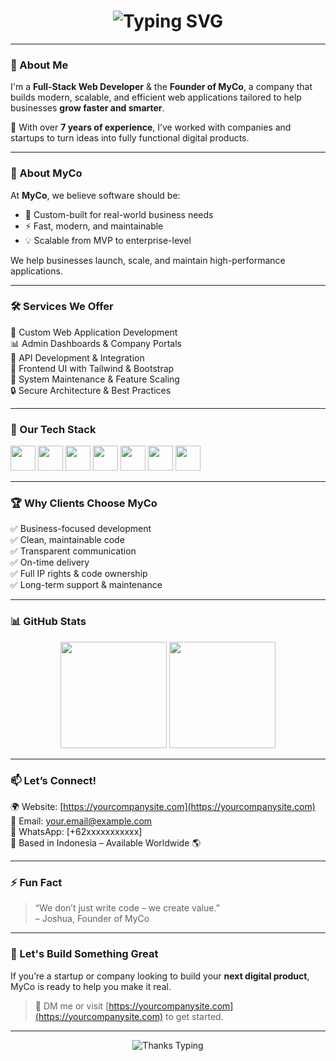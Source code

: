 <h1 align="center">
  <img src="https://readme-typing-svg.herokuapp.com?font=Fira+Code&weight=600&size=28&pause=1000&color=00BFFF&center=true&vCenter=true&width=800&lines=Hi+I'm+Joshua+Wahyu+Novianto!;Founder+of+MyCo.;We+Build+Web+Apps+That+Grow+Businesses" alt="Typing SVG" />
</h1>

---

### 🌟 About Me

I'm a **Full-Stack Web Developer** & the **Founder of MyCo**, a company that builds modern, scalable, and efficient web applications tailored to help businesses **grow faster and smarter**.

💼 With over **7 years of experience**, I’ve worked with companies and startups to turn ideas into fully functional digital products.

---

### 🏢 About MyCo

At **MyCo**, we believe software should be:
- 🔧 Custom-built for real-world business needs
- ⚡ Fast, modern, and maintainable
- 💡 Scalable from MVP to enterprise-level

We help businesses launch, scale, and maintain high-performance applications.

---

### 🛠️ Services We Offer

🚀 Custom Web Application Development  
📊 Admin Dashboards & Company Portals  
🔗 API Development & Integration  
🎨 Frontend UI with Tailwind & Bootstrap  
🔄 System Maintenance & Feature Scaling  
🔒 Secure Architecture & Best Practices

---

### 🧠 Our Tech Stack

<p align="left">
  <img src="https://cdn.jsdelivr.net/gh/devicons/devicon/icons/php/php-original.svg" width="40" />
  <img src="https://cdn.jsdelivr.net/gh/devicons/devicon/icons/laravel/laravel-plain-wordmark.svg" width="40" />
  <img src="https://cdn.jsdelivr.net/gh/devicons/devicon/icons/javascript/javascript-original.svg" width="40" />
  <img src="https://cdn.jsdelivr.net/gh/devicons/devicon/icons/nextjs/nextjs-line.svg" width="40" />
  <img src="https://cdn.jsdelivr.net/gh/devicons/devicon/icons/tailwindcss/tailwindcss-plain.svg" width="40" />
  <img src="https://cdn.jsdelivr.net/gh/devicons/devicon/icons/bootstrap/bootstrap-original.svg" width="40" />
  <img src="https://cdn.jsdelivr.net/gh/devicons/devicon/icons/mysql/mysql-original.svg" width="40" />
</p>

---

### 🏆 Why Clients Choose MyCo

✅ Business-focused development  
✅ Clean, maintainable code  
✅ Transparent communication  
✅ On-time delivery  
✅ Full IP rights & code ownership  
✅ Long-term support & maintenance  

---

### 📊 GitHub Stats

<p align="center">
  <img src="https://github-readme-stats.vercel.app/api?username=YOUR_USERNAME&show_icons=true&theme=tokyonight" height="170" />
  <img src="https://github-readme-stats.vercel.app/api/top-langs/?username=YOUR_USERNAME&layout=compact&theme=tokyonight" height="170" />
</p>

---

### 📫 Let’s Connect!

🌍 Website: [https://yourcompanysite.com](https://yourcompanysite.com)  
📧 Email: [your.email@example.com](mailto:your.email@example.com)  
📱 WhatsApp: [+62xxxxxxxxxxx]  
📍 Based in Indonesia – Available Worldwide 🌎  

---

### ⚡ Fun Fact

> “We don’t just write code – we create value.”  
> – Joshua, Founder of MyCo

---

### 📣 Let's Build Something Great

If you’re a startup or company looking to build your **next digital product**, MyCo is ready to help you make it real.

> 💬 DM me or visit [https://yourcompanysite.com](https://yourcompanysite.com) to get started.

---

<p align="center">
  <img src="https://readme-typing-svg.herokuapp.com?font=Fira+Code&duration=3000&pause=1000&color=00FFB2&center=true&vCenter=true&repeat=false&width=800&lines=Thank+you+for+visiting+my+GitHub+profile!+🔥" alt="Thanks Typing" />
</p>

